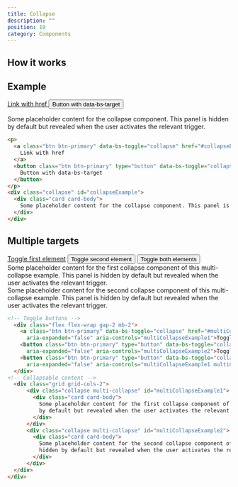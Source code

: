```yaml
---
title: Collapse
description: ""
position: 19
category: Components
---
```


## How it works

## Example

<div class="bd-example">
  <p>
    <a class="btn btn-primary" data-bs-toggle="collapse" href="#collapseExample" role="button" aria-expanded="false"
      aria-controls="collapseExample">
      Link with href
    </a>
    <button class="btn btn-primary" type="button" data-bs-toggle="collapse" data-bs-target="#collapseExample"
      aria-expanded="false" aria-controls="collapseExample">
      Button with data-bs-target
    </button>
  </p>
  <div class="collapse" id="collapseExample">
    <div class="card card-body">
      Some placeholder content for the collapse component. This panel is hidden by default but revealed when the user
      activates the relevant trigger.
    </div>
  </div>
</div>

```html
<p>
  <a class="btn btn-primary" data-bs-toggle="collapse" href="#collapseExample" role="button" aria-expanded="false" aria-controls="collapseExample">
    Link with href
  </a>
  <button class="btn btn-primary" type="button" data-bs-toggle="collapse" data-bs-target="#collapseExample" aria-expanded="false" aria-controls="collapseExample">
    Button with data-bs-target
  </button>
</p>
<div class="collapse" id="collapseExample">
  <div class="card card-body">
    Some placeholder content for the collapse component. This panel is hidden by default but revealed when the user activates the relevant trigger.
  </div>
</div>
```

## Multiple targets

<div class="bd-example">
  <div class="flex flex-wrap gap-2 mb-2">
    <a class="btn btn-primary" data-bs-toggle="collapse" href="#multiCollapseExample1" role="button"
      aria-expanded="false" aria-controls="multiCollapseExample1">Toggle first element</a>
    <button class="btn btn-primary" type="button" data-bs-toggle="collapse" data-bs-target="#multiCollapseExample2"
      aria-expanded="false" aria-controls="multiCollapseExample2">Toggle second element</button>
    <button class="btn btn-primary" type="button" data-bs-toggle="collapse" data-bs-target=".multi-collapse"
      aria-expanded="false" aria-controls="multiCollapseExample1 multiCollapseExample2">Toggle both elements</button>
  </div>
  
  <div class="grid grid-cols-2">
      <div class="collapse multi-collapse" id="multiCollapseExample1">
        <div class="card card-body">
          Some placeholder content for the first collapse component of this multi-collapse example. This panel is hidden
          by default but revealed when the user activates the relevant trigger.
        </div>
      </div>
      <div class="collapse multi-collapse" id="multiCollapseExample2">
        <div class="card card-body">
          Some placeholder content for the second collapse component of this multi-collapse example. This panel is
          hidden by default but revealed when the user activates the relevant trigger.
        </div>
      </div>
  </div>
</div>

```html
<!-- Toggle buttons -->
  <div class="flex flex-wrap gap-2 mb-2">
    <a class="btn btn-primary" data-bs-toggle="collapse" href="#multiCollapseExample1" role="button"
      aria-expanded="false" aria-controls="multiCollapseExample1">Toggle first element</a>
    <button class="btn btn-primary" type="button" data-bs-toggle="collapse" data-bs-target="#multiCollapseExample2"
      aria-expanded="false" aria-controls="multiCollapseExample2">Toggle second element</button>
    <button class="btn btn-primary" type="button" data-bs-toggle="collapse" data-bs-target=".multi-collapse"
      aria-expanded="false" aria-controls="multiCollapseExample1 multiCollapseExample2">Toggle both elements</button>
  </div>
<!-- Collapsable content -->
  <div class="grid grid-cols-2">
      <div class="collapse multi-collapse" id="multiCollapseExample1">
        <div class="card card-body">
          Some placeholder content for the first collapse component of this multi-collapse example. This panel is hidden
          by default but revealed when the user activates the relevant trigger.
        </div>
      </div>
      <div class="collapse multi-collapse" id="multiCollapseExample2">
        <div class="card card-body">
          Some placeholder content for the second collapse component of this multi-collapse example. This panel is
          hidden by default but revealed when the user activates the relevant trigger.
        </div>
      </div>
  </div>
</div>
```

